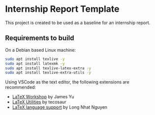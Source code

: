# Internship Report Template

This project is created to be used as a baseline for an internship report.

## Requirements to build

On a Debian based Linux machine:

```bash
sudo apt install texlive -y
sudo apt install latexmk -y
sudo apt install texlive-latex-extra -y
sudo apt install texlive-extra-utils -y
```

Using VSCode as the text editor, the following extensions are recommended:

- [LaTeX Workshop](https://marketplace.visualstudio.com/items?itemName=James-Yu.latex-workshop) by James Yu
- [LaTeX Utilities](https://marketplace.visualstudio.com/items?itemName=tecosaur.latex-utilities) by tecosaur
- [LaTeX language support](https://marketplace.visualstudio.com/items?itemName=torn4dom4n.latex-support) by Long Nhat Nguyen
